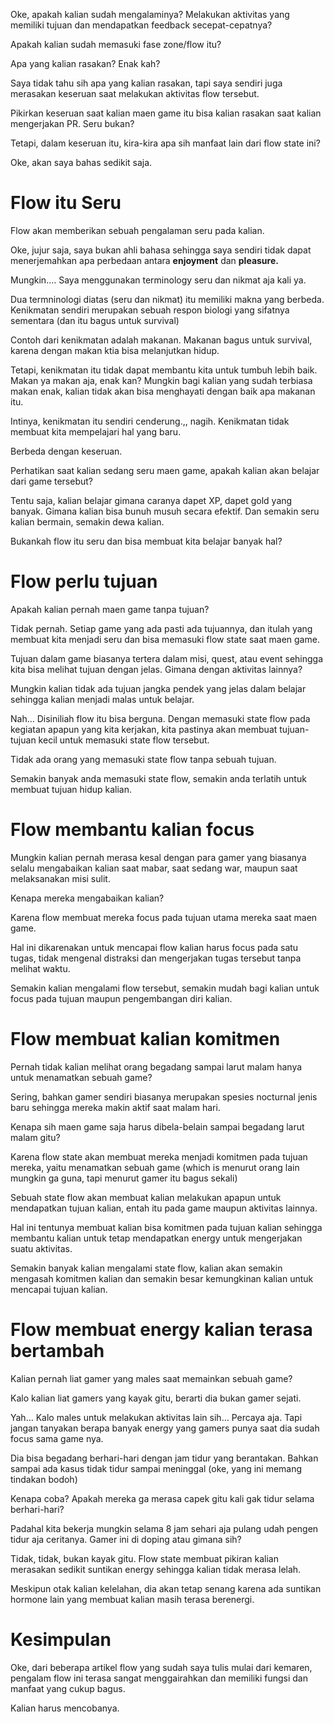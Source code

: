 Oke, apakah kalian sudah mengalaminya? Melakukan aktivitas yang memiliki tujuan dan mendapatkan feedback secepat-cepatnya?

Apakah kalian sudah memasuki fase zone/flow itu?

Apa yang kalian rasakan? Enak kah?

Saya tidak tahu sih apa yang kalian rasakan, tapi saya sendiri juga merasakan keseruan saat melakukan aktivitas flow tersebut.

Pikirkan keseruan saat kalian maen game itu bisa kalian rasakan saat kalian mengerjakan PR. Seru bukan?

Tetapi, dalam keseruan itu, kira-kira apa sih manfaat lain dari flow state ini?

Oke, akan saya bahas sedikit saja.

# Flow itu Seru

Flow akan memberikan sebuah pengalaman seru pada kalian.

Oke, jujur saja, saya bukan ahli bahasa sehingga saya sendiri tidak dapat menerjemahkan apa perbedaan antara **enjoyment** dan **pleasure.**

Mungkin…. Saya menggunakan terminology seru dan nikmat aja kali ya.

Dua termninologi diatas (seru dan nikmat) itu memiliki makna yang berbeda. Kenikmatan sendiri merupakan sebuah respon biologi yang sifatnya sementara (dan itu bagus untuk survival)

Contoh dari kenikmatan adalah makanan. Makanan bagus untuk survival, karena dengan makan ktia bisa melanjutkan hidup.

Tetapi, kenikmatan itu tidak dapat membantu kita untuk tumbuh lebih baik. Makan ya makan aja, enak kan? Mungkin bagi kalian yang sudah terbiasa makan enak, kalian tidak akan bisa menghayati dengan baik apa makanan itu.

Intinya, kenikmatan itu sendiri cenderung.,, nagih. Kenikmatan tidak membuat kita mempelajari hal yang baru.

Berbeda dengan keseruan.

Perhatikan saat kalian sedang seru maen game, apakah kalian akan belajar dari game tersebut?

Tentu saja, kalian belajar gimana caranya dapet XP, dapet gold yang banyak. Gimana kalian bisa bunuh musuh secara efektif. Dan semakin seru kalian bermain, semakin dewa kalian.

Bukankah flow itu seru dan bisa membuat kita belajar banyak hal?

# Flow perlu tujuan

Apakah kalian pernah maen game tanpa tujuan?

Tidak pernah. Setiap game yang ada pasti ada tujuannya, dan itulah yang membuat kita menjadi seru dan bisa memasuki flow state saat maen game.

Tujuan dalam game biasanya tertera dalam misi, quest, atau event sehingga kita bisa melihat tujuan dengan jelas. Gimana dengan aktivitas lainnya?

Mungkin kalian tidak ada tujuan jangka pendek yang jelas dalam belajar sehingga kalian menjadi malas untuk belajar.

Nah… Disiniliah flow itu bisa berguna. Dengan memasuki state flow pada kegiatan apapun yang kita kerjakan, kita pastinya akan membuat tujuan-tujuan kecil untuk memasuki state flow tersebut.

Tidak ada orang yang memasuki state flow tanpa sebuah tujuan.

Semakin banyak anda memasuki state flow, semakin anda terlatih untuk membuat tujuan hidup kalian.

# Flow membantu kalian focus

Mungkin kalian pernah merasa kesal dengan para gamer yang biasanya selalu mengabaikan kalian saat mabar, saat sedang war, maupun saat melaksanakan misi sulit.

Kenapa mereka mengabaikan kalian?

Karena flow membuat mereka focus pada tujuan utama mereka saat maen game.

Hal ini dikarenakan untuk mencapai flow kalian harus focus pada satu tugas, tidak mengenal distraksi dan mengerjakan tugas tersebut tanpa melihat waktu.

Semakin kalian mengalami flow tersebut, semakin mudah bagi kalian untuk focus pada tujuan maupun pengembangan diri kalian.

# Flow membuat kalian komitmen

Pernah tidak kalian melihat orang begadang sampai larut malam hanya untuk menamatkan sebuah game?

Sering, bahkan gamer sendiri biasanya merupakan spesies nocturnal jenis baru sehingga mereka makin aktif saat malam hari.

Kenapa sih maen game saja harus dibela-belain sampai begadang larut malam gitu?

Karena flow state akan membuat mereka menjadi komitmen pada tujuan mereka, yaitu menamatkan sebuah game (which is menurut orang lain mungkin ga guna, tapi menurut gamer itu bagus sekali)

Sebuah state flow akan membuat kalian melakukan apapun untuk mendapatkan tujuan kalian, entah itu pada game maupun aktivitas lainnya.

Hal ini tentunya membuat kalian bisa komitmen pada tujuan kalian sehingga membantu kalian untuk tetap mendapatkan energy untuk mengerjakan suatu aktivitas.

Semakin banyak kalian mengalami state flow, kalian akan semakin mengasah komitmen kalian dan semakin besar kemungkinan kalian untuk mencapai tujuan kalian.

# Flow membuat energy kalian terasa bertambah

Kalian pernah liat gamer yang males saat memainkan sebuah game?

Kalo kalian liat gamers yang kayak gitu, berarti dia bukan gamer sejati.

Yah… Kalo males untuk melakukan aktivitas lain sih… Percaya aja. Tapi jangan tanyakan berapa banyak energy yang gamers punya saat dia sudah focus sama game nya.

Dia bisa begadang berhari-hari dengan jam tidur yang berantakan. Bahkan sampai ada kasus tidak tidur sampai meninggal (oke, yang ini memang tindakan bodoh)

Kenapa coba? Apakah mereka ga merasa capek gitu kali gak tidur selama berhari-hari?

Padahal kita bekerja mungkin selama 8 jam sehari aja pulang udah pengen tidur aja ceritanya. Gamer ini di doping atau gimana sih?

Tidak, tidak, bukan kayak gitu. Flow state membuat pikiran kalian merasakan sedikit suntikan energy sehingga kalian tidak merasa lelah.

Meskipun otak kalian kelelahan, dia akan tetap senang karena ada suntikan hormone lain yang membuat kalian masih terasa berenergi.

# Kesimpulan

Oke, dari beberapa artikel flow yang sudah saya tulis mulai dari kemaren, pengalam flow ini terasa sangat menggairahkan dan memiliki fungsi dan manfaat yang cukup bagus.

Kalian harus mencobanya.